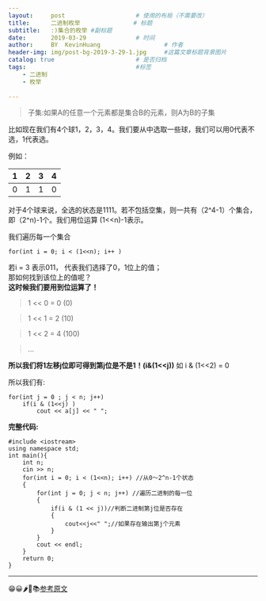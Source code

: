 ```yaml
---
layout:     post   				    # 使用的布局（不需要改）
title:      二进制枚举 				# 标题 
subtitle:   :)集合的枚举 #副标题
date:       2019-03-29 				# 时间
author:     BY 	KevinHuang					# 作者
header-img: img/post-bg-2019-3-29-1.jpg 	#这篇文章标题背景图片
catalog: true 						# 是否归档
tags:								#标签
    - 二进制
    - 枚举
    
---
```



>子集:如果A的任意一个元素都是集合B的元素，则A为B的子集

比如现在我们有4个球1，2，3，4。我们要从中选取一些球，我们可以用0代表不选，1代表选。

例如：

|  1   |  2   |  3   |  4   |
| :--: | :--: | :--: | :--: |
|  0   |  1   |  1   |  0   |

对于4个球来说，全选的状态是1111。若不包括空集，则一共有（2^4-1）个集合，即（2^n)-1个。我们用位运算
(1<<n)-1表示。

我们遍历每一个集合  

`for(int i = 0; i < (1<<n); i++ )`

若i = 3 表示011， 代表我们选择了0，1位上的值；  
那如何找到该位上的值呢？  
**这时候我们要用到位运算了！**
> 1 << 0 = 0  (0)

> 1 << 1 = 2  (10)

> 1 << 2 = 4  (100)

> ... 


**所以我们将1左移j位即可得到第j位是不是1！(i&(1<<j))** 如 i & (1<<2) = 0

所以我们有:

```
for(int j = 0 ; j < n; j++)  
	if(i & (1<<j) )
		cout << a[j] << " ";
```


**完整代码:**

```
#include <iostream>
using namespace std;
int main(){
    int n;
    cin >> n;
    for(int i = 0; i < (1<<n); i++) //从0～2^n-1个状态
    {
        for(int j = 0; j < n; j++) //遍历二进制的每一位
        {
            if(i & (1 << j))//判断二进制第j位是否存在
            {
                cout<<j<<" ";//如果存在输出第j个元素
            }
        }
        cout << endl;
    }
    return 0;
}
```


--------------------
😁😀🌶🌲📚[参考原文](https://blog.csdn.net/sugarbliss/article/details/81099340)

